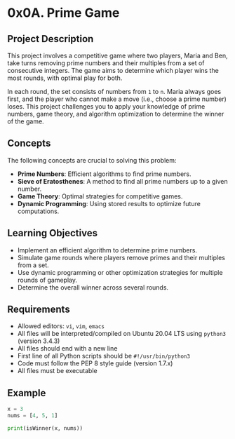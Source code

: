 # 0x0A. Prime Game

## Project Description

This project involves a competitive game where two players, Maria and Ben, take turns removing prime numbers and their multiples from a set of consecutive integers. The game aims to determine which player wins the most rounds, with optimal play for both.

In each round, the set consists of numbers from `1` to `n`. Maria always goes first, and the player who cannot make a move (i.e., choose a prime number) loses. This project challenges you to apply your knowledge of prime numbers, game theory, and algorithm optimization to determine the winner of the game.

## Concepts

The following concepts are crucial to solving this problem:

- **Prime Numbers**: Efficient algorithms to find prime numbers.
- **Sieve of Eratosthenes**: A method to find all prime numbers up to a given number.
- **Game Theory**: Optimal strategies for competitive games.
- **Dynamic Programming**: Using stored results to optimize future computations.

## Learning Objectives

- Implement an efficient algorithm to determine prime numbers.
- Simulate game rounds where players remove primes and their multiples from a set.
- Use dynamic programming or other optimization strategies for multiple rounds of gameplay.
- Determine the overall winner across several rounds.

## Requirements

- Allowed editors: `vi`, `vim`, `emacs`
- All files will be interpreted/compiled on Ubuntu 20.04 LTS using `python3` (version 3.4.3)
- All files should end with a new line
- First line of all Python scripts should be `#!/usr/bin/python3`
- Code must follow the PEP 8 style guide (version 1.7.x)
- All files must be executable

## Example

```python
x = 3
nums = [4, 5, 1]

print(isWinner(x, nums))

